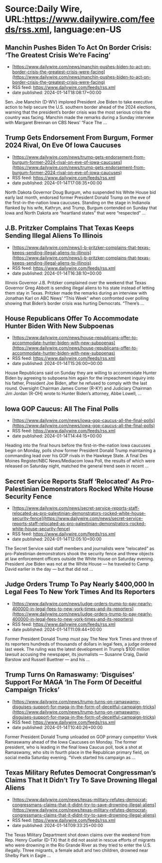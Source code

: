 # Source:Daily Wire, URL:https://www.dailywire.com/feeds/rss.xml, language:en-US

## Manchin Pushes Biden To Act On Border Crisis: ‘The Greatest Crisis We’re Facing’
 - [https://www.dailywire.com/news/manchin-pushes-biden-to-act-on-border-crisis-the-greatest-crisis-were-facing](https://www.dailywire.com/news/manchin-pushes-biden-to-act-on-border-crisis-the-greatest-crisis-were-facing)
 - RSS feed: https://www.dailywire.com/feeds/rss.xml
 - date published: 2024-01-14T18:08:17+00:00

Sen. Joe Manchin (D-WV) implored President Joe Biden to take executive action to help secure the U.S. southern border ahead of the 2024 elections, warning that the president&#8217;s border crisis was the most serious crisis the country was facing. Manchin made the remarks during a Sunday interview with Margaret Brennan on CBS News&#8217; &#8220;Face The ...

## Trump Gets Endorsement From Burgum, Former 2024 Rival, On Eve Of Iowa Caucuses
 - [https://www.dailywire.com/news/trump-gets-endorsement-from-burgum-former-2024-rival-on-eve-of-iowa-caucuses](https://www.dailywire.com/news/trump-gets-endorsement-from-burgum-former-2024-rival-on-eve-of-iowa-caucuses)
 - RSS feed: https://www.dailywire.com/feeds/rss.xml
 - date published: 2024-01-14T17:08:35+00:00

North Dakota Governor Doug Burgum, who suspended his White House bid early last month, endorsed former President Donald Trump on the eve of the first-in-the-nation Iowa caucuses. Standing on the stage in Indianola flanked by his wife, Kathryn, and Trump, Burgum contended on Sunday that Iowa and North Dakota are &#8220;heartland states&#8221; that were &#8220;respected&#8221; ...

## J.B. Pritzker Complains That Texas Keeps Sending Illegal Aliens To Illinois
 - [https://www.dailywire.com/news/j-b-pritzker-complains-that-texas-keeps-sending-illegal-aliens-to-illinois](https://www.dailywire.com/news/j-b-pritzker-complains-that-texas-keeps-sending-illegal-aliens-to-illinois)
 - RSS feed: https://www.dailywire.com/feeds/rss.xml
 - date published: 2024-01-14T16:38:10+00:00

Illinois Governor J.B. Pritzker complained over the weekend that Texas Governor Greg Abbott is sending illegal aliens to his state instead of letting them stay in Texas. Pritzker made the remarks during an interview with Jonathan Karl on ABC News&#8217; &#8220;This Week&#8221; when confronted over polling showing that Biden&#8217;s border crisis was hurting Democrats. &#8220;There&#8217;s ...

## House Republicans Offer To Accommodate Hunter Biden With New Subpoenas
 - [https://www.dailywire.com/news/house-republicans-offer-to-accommodate-hunter-biden-with-new-subpoenas](https://www.dailywire.com/news/house-republicans-offer-to-accommodate-hunter-biden-with-new-subpoenas)
 - RSS feed: https://www.dailywire.com/feeds/rss.xml
 - date published: 2024-01-14T15:26:00+00:00

House Republicans said on Sunday they are willing to accommodate Hunter Biden by agreeing to subpoena him again for the impeachment inquiry into his father, President Joe Biden, after he refused to comply with the last round. Oversight Chairman James Comer (R-KY) and Judiciary Chairman Jim Jordan (R-OH) wrote to Hunter Biden&#8217;s attorney, Abbe Lowell, ...

## Iowa GOP Caucus: All The Final Polls
 - [https://www.dailywire.com/news/iowa-gop-caucus-all-the-final-polls](https://www.dailywire.com/news/iowa-gop-caucus-all-the-final-polls)
 - RSS feed: https://www.dailywire.com/feeds/rss.xml
 - date published: 2024-01-14T14:44:15+00:00

Heading into the final hours before the first-in-the-nation Iowa caucuses begin on Monday, polls show former President Donald Trump maintaining a commanding lead over his GOP rivals in the Hawkeye State. A final Des Moines Register/NBC News/Mediacom Iowa Poll, the results of which were released on Saturday night, matched the general trend seen in recent ...

## Secret Service Reports Staff ‘Relocated’ As Pro-Palestinian Demonstrators Rocked White House Security Fence
 - [https://www.dailywire.com/news/secret-service-reports-staff-relocated-as-pro-palestinian-demonstrators-rocked-white-house-security-fence](https://www.dailywire.com/news/secret-service-reports-staff-relocated-as-pro-palestinian-demonstrators-rocked-white-house-security-fence)
 - RSS feed: https://www.dailywire.com/feeds/rss.xml
 - date published: 2024-01-14T12:05:10+00:00

The Secret Service said staff members and journalists were &#8220;relocated&#8221; as pro-Palestinian demonstrators shook the security fence and threw objects at law enforcement officers outside the White House on Saturday evening. President Joe Biden was not at the White House — he traveled to Camp David earlier in the day — but that did not ...

## Judge Orders Trump To Pay Nearly $400,000 In Legal Fees To New York Times And Its Reporters
 - [https://www.dailywire.com/news/judge-orders-trump-to-pay-nearly-400000-in-legal-fees-to-new-york-times-and-its-reporters](https://www.dailywire.com/news/judge-orders-trump-to-pay-nearly-400000-in-legal-fees-to-new-york-times-and-its-reporters)
 - RSS feed: https://www.dailywire.com/feeds/rss.xml
 - date published: 2024-01-14T11:09:44+00:00

Former President Donald Trump must pay The New York Times and three of its reporters hundreds of thousands of dollars in legal fees, a judge ordered last week. The ruling was the latest development in Trump&#8217;s $100 million lawsuit accusing the newspaper, its journalists — Susanne Craig, David Barstow and Russell Buettner — and his ...

## Trump Turns On Ramaswamy: ‘Disguises’ Support For MAGA ‘In The Form Of Deceitful Campaign Tricks’
 - [https://www.dailywire.com/news/trump-turns-on-ramaswamy-disguises-support-for-maga-in-the-form-of-deceitful-campaign-tricks](https://www.dailywire.com/news/trump-turns-on-ramaswamy-disguises-support-for-maga-in-the-form-of-deceitful-campaign-tricks)
 - RSS feed: https://www.dailywire.com/feeds/rss.xml
 - date published: 2024-01-14T10:40:26+00:00

Former President Donald Trump unloaded on GOP primary competitor Vivek Ramaswamy ahead of the Iowa Caucuses on Monday. The former president, who is leading in the final Iowa Caucus poll, took a shot at Ramaswamy, who sits in fourth place in the Republican primary field, on social media Saturday evening. &#8220;Vivek started his campaign as ...

## Texas Military Refutes Democrat Congressman’s Claims That It Didn’t Try To Save Drowning Illegal Aliens
 - [https://www.dailywire.com/news/texas-military-refutes-democrat-congressmans-claims-that-it-didnt-try-to-save-drowning-illegal-aliens](https://www.dailywire.com/news/texas-military-refutes-democrat-congressmans-claims-that-it-didnt-try-to-save-drowning-illegal-aliens)
 - RSS feed: https://www.dailywire.com/feeds/rss.xml
 - date published: 2024-01-14T09:33:25+00:00

The Texas Military Department shot down claims over the weekend from Rep. Henry Cuellar (D-TX) that it did not assist in rescue efforts of migrants who were drowning in the Rio Grande River as they tried to enter the U.S. illegally. Three migrants, a female adult and two children, drowned near Shelby Park in Eagle ...

